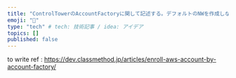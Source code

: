 ```yaml
---
title: "ControlTowerのAccountFactoryに関して記述する。デフォルトのNWを作成しないように設定。"
emoji: "💬"
type: "tech" # tech: 技術記事 / idea: アイデア
topics: []
published: false
---
```

to write
ref : https://dev.classmethod.jp/articles/enroll-aws-account-by-account-factory/
